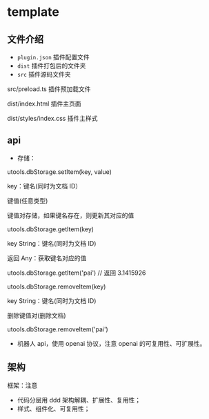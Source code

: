 # template

## 文件介绍

- `plugin.json` 插件配置文件
- `dist` 插件打包后的文件夹
- `src` 插件源码文件夹

src/preload.ts 插件预加载文件

dist/index.html 插件主页面

dist/styles/index.css 插件主样式

## api

- 存储：

utools.dbStorage.setItem(key, value)

key：键名(同时为文档 ID）

键值(任意类型)

键值对存储，如果键名存在，则更新其对应的值

utools.dbStorage.getItem(key)

key String：键名(同时为文档 ID)

返回 Any：获取键名对应的值

utools.dbStorage.getItem('pai') // 返回 3.1415926

utools.dbStorage.removeItem(key)

key String：键名(同时为文档 ID)

删除键值对(删除文档)

utools.dbStorage.removeItem('pai')

- 机器人 api，使用 openai 协议，注意 openai 的可复用性、可扩展性。

## 架构

框架：注意

- 代码分层用 ddd 架构解耦、扩展性、复用性；
- 样式、组件化、可复用性；
